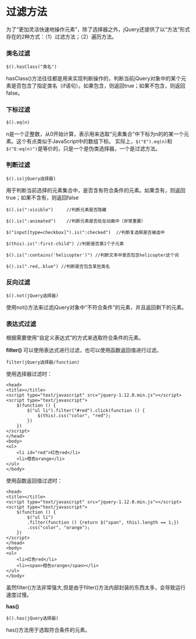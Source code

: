 过滤方法
===================

为了“更加灵活快速地操作元素”，除了选择器之外，jQuery还提供了以“方法”形式存在的2种方式：（1）过滤方法；（2）遍历方法。

###  类名过滤

    $().hasClass("类名")
hasClass()方法往往都是用来实现判断操作的，判断当前jQuery对象中的某个元素是否包含了指定类名（if语句）。如果包含，则返回true；如果不包含，则返回false。

###  下标过滤

    $().eq(n)
n是一个正整数，从0开始计算，表示用来选取“元素集合”中下标为n的的某一个元素。这个有点类似于JavaScript中的数组下标。
实际上，`$("E").eq(n)`和`$("E:eq(n)")`是等价的，只是一个是伪类选择器，一个是过滤方法。


###  判断过滤

    $().is(jQuery选择器)

用于判断当前选择的元素集合中，是否含有符合条件的元素。如果含有，则返回true；如果不含有，则返回false


    $().is(":visible")     //判断元素是否隐藏

    $().is(":animated")    //判断元素是否处在动画中（非常重要）

    $("input[type=checkbox]").is(":checked")  //判断复选框是否被选中

    $(this).is(":first-child") //判断是否第1个子元素

    $().is(":contains('helicopter')") //判断文本中是否包含helicopter这个词

    $().is(".red,.blue") //判断是否包含某些类名

###  反向过滤

    $().not(jQuery选择器)

使用not()方法来过滤jQuery对象中“不符合条件”的元素，并且返回剩下的元素。

###  表达式过滤
根据需要使用“自定义表达式”的方式来选取符合条件的元素。

**filter()**
可以使用表达式进行过滤，也可以使用函数返回值进行过滤。
   
    filter(jQuery选择器/function)

使用选择器过滤时：

    <head>
    <title></title>
    <script type="text/javascript" src="jquery-1.12.0.min.js"></script>
    <script type="text/javascript">
        $(function () {
            $("ul li").filter("#red").click(function () {
                $(this).css("color", "red");
            })
        })
    </script>
    </head>
    <body>
    <ul>
        <li id="red">红色red</li>
        <li>橙色orange</li>
    </ul>
    </body>

使用函数返回值过滤时：

    <head>
    <title></title>
    <script type="text/javascript" src="jquery-1.12.0.min.js"></script>
    <script type="text/javascript">
        $(function () {
            $("ul li")
            .filter(function () {return $("span", this).length == 1;})
            .css("color", "orange");
        })
    </script>
    </head>
    <body>
    <ul>
        <li>红色red</li>
        <li><span>橙色orange</span></li>
    </ul>
    </body>
虽然filter()方法非常强大,但是由于filter()方法内部封装的东西太多，会导致运行速度过慢。

**has()**

    $().has(jQuery选择器)
has()方法用于选取符合条件的元素。
